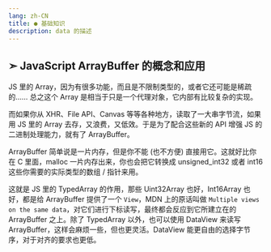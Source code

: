 ```yaml
---
lang: zh-CN
title: ● 基础知识
description: data 的描述
---
```


## ➣ JavaScript ArrayBuffer 的概念和应用

JS 里的 Array，因为有很多功能，而且是不限制类型的，或者它还可能是稀疏的…… 总之这个 Array 是相当于只是一个代理对象，它内部有比较复杂的实现。

而如果你从 XHR、File API、Canvas 等等各种地方，读取了一大串字节流，如果用 JS 里的 Array 去存，又浪费，又低效。于是为了配合这些新的 API 增强 JS 的二进制处理能力，就有了 ArrayBuffer。

ArrayBuffer 简单说是一片内存，但是你不能 (也不方便) 直接用它。这就好比你在 C 里面，malloc 一片内存出来，你也会把它转换成 unsigned_int32 或者 int16 这些你需要的实际类型的数组 / 指针来用。

这就是 JS 里的 TypedArray 的作用，那些 Uint32Array 也好，Int16Array 也好，都是给 ArrayBuffer 提供了一个 `View`，MDN 上的原话叫做 `Multiple views on the same data`，对它们进行下标读写，最终都会反应到它所建立在的 ArrayBuffer 之上。除了 TypedArray 以外，也可以使用 DataView 来读写 ArrayBuffer，这样会麻烦一些，但也更灵活。DataView 能更自由的选择字节序，对于对齐的要求也更低。